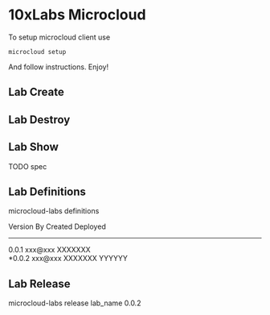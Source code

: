 # 10xLabs Microcloud

To setup microcloud client use

	microcloud setup

And follow instructions. Enjoy!

## Lab Create

## Lab Destroy

## Lab Show

TODO spec

## Lab Definitions

microcloud-labs definitions

Version		By      Created   Deployed
------- ---------- --------- ----------
 0.0.1   xxx@xxx    XXXXXXX    
*0.0.2   xxx@xxx    XXXXXXX    YYYYYY

## Lab Release

microcloud-labs release lab_name 0.0.2